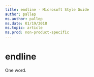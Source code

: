 ```yaml
---
title: endline - Microsoft Style Guide
author: pallep
ms.author: pallep
ms.date: 01/19/2018
ms.topic: article
ms.prod: non-product-specific
---
```


# endline

One word.
